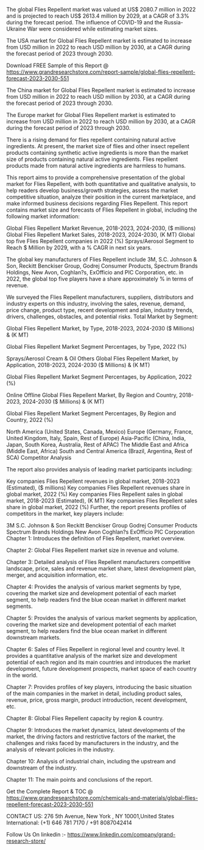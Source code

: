 
The global Flies Repellent market was valued at US$ 2080.7 million in 2022 and is projected to reach US$ 2613.4 million by 2029, at a CAGR of 3.3% during the forecast period. The influence of COVID-19 and the Russia-Ukraine War were considered while estimating market sizes.

The USA market for Global Flies Repellent market is estimated to increase from USD million in 2022 to reach USD million by 2030, at a CAGR during the forecast period of 2023 through 2030.

Download FREE Sample of this Report @ https://www.grandresearchstore.com/report-sample/global-flies-repellent-forecast-2023-2030-551

The China market for Global Flies Repellent market is estimated to increase from USD million in 2022 to reach USD million by 2030, at a CAGR during the forecast period of 2023 through 2030.

The Europe market for Global Flies Repellent market is estimated to increase from USD million in 2022 to reach USD million by 2030, at a CAGR during the forecast period of 2023 through 2030.

There is a rising demand for flies repellent containing natural active ingredients. At present, the market size of flies and other insect repellent products containing synthetic active ingredients is more than the market size of products containing natural active ingredients. Flies repellent products made from natural active ingredients are harmless to humans.

This report aims to provide a comprehensive presentation of the global market for Flies Repellent, with both quantitative and qualitative analysis, to help readers develop business/growth strategies, assess the market competitive situation, analyze their position in the current marketplace, and make informed business decisions regarding Flies Repellent. This report contains market size and forecasts of Flies Repellent in global, including the following market information:

Global Flies Repellent Market Revenue, 2018-2023, 2024-2030, ($ millions)
Global Flies Repellent Market Sales, 2018-2023, 2024-2030, (K MT)
Global top five Flies Repellent companies in 2022 (%)
Sprays/Aerosol Segment to Reach $ Million by 2029, with a % CAGR in next six years.

The global key manufacturers of Flies Repellent include 3M, S.C. Johnson & Son, Reckitt Benckiser Group, Godrej Consumer Products, Spectrum Brands Holdings, New Avon, Coghlan?s, ExOfficio and PIC Corporation, etc. in 2022, the global top five players have a share approximately % in terms of revenue.

We surveyed the Flies Repellent manufacturers, suppliers, distributors and industry experts on this industry, involving the sales, revenue, demand, price change, product type, recent development and plan, industry trends, drivers, challenges, obstacles, and potential risks. Total Market by Segment:

Global Flies Repellent Market, by Type, 2018-2023, 2024-2030 ($ Millions) & (K MT)

Global Flies Repellent Market Segment Percentages, by Type, 2022 (%)

Sprays/Aerosol
Cream & Oil
Others
Global Flies Repellent Market, by Application, 2018-2023, 2024-2030 ($ Millions) & (K MT)

Global Flies Repellent Market Segment Percentages, by Application, 2022 (%)

Online
Offline
Global Flies Repellent Market, By Region and Country, 2018-2023, 2024-2030 ($ Millions) & (K MT)

Global Flies Repellent Market Segment Percentages, By Region and Country, 2022 (%)

North America (United States, Canada, Mexico)
Europe (Germany, France, United Kingdom, Italy, Spain, Rest of Europe)
Asia-Pacific (China, India, Japan, South Korea, Australia, Rest of APAC)
The Middle East and Africa (Middle East, Africa)
South and Central America (Brazil, Argentina, Rest of SCA)
Competitor Analysis

The report also provides analysis of leading market participants including:

Key companies Flies Repellent revenues in global market, 2018-2023 (Estimated), ($ millions)
Key companies Flies Repellent revenues share in global market, 2022 (%)
Key companies Flies Repellent sales in global market, 2018-2023 (Estimated), (K MT)
Key companies Flies Repellent sales share in global market, 2022 (%)
Further, the report presents profiles of competitors in the market, key players include:

3M
S.C. Johnson & Son
Reckitt Benckiser Group
Godrej Consumer Products
Spectrum Brands Holdings
New Avon
Coghlan?s
ExOfficio
PIC Corporation
Chapter 1: Introduces the definition of Flies Repellent, market overview.

Chapter 2: Global Flies Repellent market size in revenue and volume.

Chapter 3: Detailed analysis of Flies Repellent manufacturers competitive landscape, price, sales and revenue market share, latest development plan, merger, and acquisition information, etc.

Chapter 4: Provides the analysis of various market segments by type, covering the market size and development potential of each market segment, to help readers find the blue ocean market in different market segments.

Chapter 5: Provides the analysis of various market segments by application, covering the market size and development potential of each market segment, to help readers find the blue ocean market in different downstream markets.

Chapter 6: Sales of Flies Repellent in regional level and country level. It provides a quantitative analysis of the market size and development potential of each region and its main countries and introduces the market development, future development prospects, market space of each country in the world.

Chapter 7: Provides profiles of key players, introducing the basic situation of the main companies in the market in detail, including product sales, revenue, price, gross margin, product introduction, recent development, etc.

Chapter 8: Global Flies Repellent capacity by region & country.

Chapter 9: Introduces the market dynamics, latest developments of the market, the driving factors and restrictive factors of the market, the challenges and risks faced by manufacturers in the industry, and the analysis of relevant policies in the industry.

Chapter 10: Analysis of industrial chain, including the upstream and downstream of the industry.

Chapter 11: The main points and conclusions of the report.

Get the Complete Report & TOC @ https://www.grandresearchstore.com/chemicals-and-materials/global-flies-repellent-forecast-2023-2030-551

CONTACT US:
276 5th Avenue, New York , NY 10001,United States
International: (+1) 646 781 7170 / +91 8087042414

Follow Us On linkedin :- https://www.linkedin.com/company/grand-research-store/
